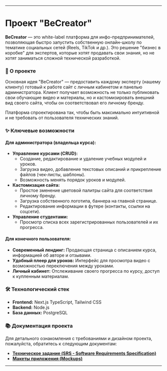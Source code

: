 
---

# Проект "BeCreator"

**BeCreator** — это white-label платформа для инфо-предпринимателей, позволяющая быстро запустить собственную онлайн-школу по тематике социальных сетей (Reels, TikTok и др.). Это решение "бизнес в коробке" для экспертов, которые хотят продавать свои знания, но не хотят заниматься сложной технической разработкой.

### 🚀 О проекте

Основная идея "BeCreator" — предоставить каждому эксперту (нашему клиенту) готовый к работе сайт с личным кабинетом и панелью администратора. Клиент получает возможность не только публиковать свои обучающие видео и материалы, но и кастомизировать внешний вид своего сайта, чтобы он соответствовал его личному бренду.

Платформа спроектирована так, чтобы быть максимально интуитивной и не требовать от пользователя технических знаний.

### ✨ Ключевые возможности

#### Для администратора (владельца курса):

*   **Управление курсами (CRUD):**
    *   Создание, редактирование и удаление учебных модулей и уроков.
    *   Загрузка видео, добавление текстовых описаний и прикрепление файлов (чек-листы, шаблоны).
    *   Возможность менять порядок уроков и модулей.
*   **Кастомизация сайта:**
    *   Простое зменение цветовой палитры сайта для соответствия личному бренду.
    *   Загрузка собственного логотипа, баннера на главной странице.
    *   Редактирование информации в футере (контакты, ссылки на соцсети).
*   **Управление студентами:**
    *   Просмотр списка всех зарегистрированных пользователей и их прогресса.

#### Для конечного пользователя:

*   **Современный лендинг:** Продающая страница с описанием курса, информацией об авторе и отзывами.
*   **Удобный плеер для уроков:** Интерфейс для просмотра видео с возможностью переключения между уроками.
*   **Личный кабинет:** Отслеживание своего прогресса по курсу, доступ к купленным материалам.

### 🛠️ Технологический стек

*   **Frontend:** Next.js TypeScript, Tailwind CSS
*   **Backend:** Node.js
*   **База данных:** PostgreSQL

### 📚 Документация проекта

Для детального ознакомления с требованиями и дизайном проекта, пожалуйста, обратитесь к следующим документам:

*   **[Техническое задание (SRS - Software Requirements Specification)](./requirements/SRS.md)** 
*   **[Макеты приложения (Mockups)](./mockups/)** 

---